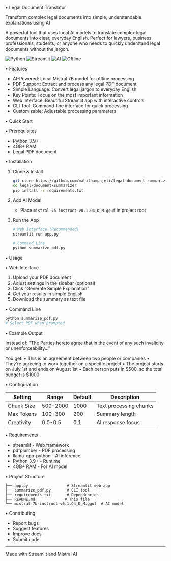 • Legal Document Translator

Transform complex legal documents into simple, understandable explanations using AI

A powerful tool that uses local AI models to translate complex legal documents into clear, everyday English. Perfect for lawyers, business professionals, students, or anyone who needs to quickly understand legal documents without the jargon.

![Python](https://img.shields.io/badge/Python-3.9+-blue.svg)
![Streamlit](https://img.shields.io/badge/Streamlit-Web%20App-red.svg)
![AI](https://img.shields.io/badge/AI-Mistral%207B-green.svg)
![Offline](https://img.shields.io/badge/Offline-Local%20Model-orange.svg)

• Features

- AI-Powered: Local Mistral 7B model for offline processing
- PDF Support: Extract and process any legal PDF document
- Simple Language: Convert legal jargon to everyday English
- Key Points: Focus on the most important information
- Web Interface: Beautiful Streamlit app with interactive controls
- CLI Tool: Command-line interface for quick processing
- Customizable: Adjustable processing parameters

• Quick Start

• Prerequisites
- Python 3.9+
- 4GB+ RAM
- Legal PDF document

• Installation

1. Clone & Install
   ```bash
   git clone https://github.com/mahithamunjeti/legal-document-summarizer.git
   cd legal-document-summarizer
   pip install -r requirements.txt
   ```

2. Add AI Model
   - Place `mistral-7b-instruct-v0.1.Q4_K_M.gguf` in project root

3. Run the App
   ```bash
   # Web Interface (Recommended)
   streamlit run app.py
   
   # Command Line
   python summarize_pdf.py
   ```

• Usage

• Web Interface
1. Upload your PDF document
2. Adjust settings in the sidebar (optional)
3. Click "Generate Simple Explanation"
4. Get your results in simple English
5. Download the summary as text file

• Command Line
```bash
python summarize_pdf.py
# Select PDF when prompted
```

• Example Output

Instead of:
"The Parties hereto agree that in the event of any such invalidity or unenforceability..."

You get:
• This is an agreement between two people or companies
• They're agreeing to work together on a specific project
• The project starts on July 1st and ends on August 1st
• Each person puts in $500, so the total budget is $1000

• Configuration

| Setting | Range | Default | Description |
|---------|-------|---------|-------------|
| Chunk Size | 500-2000 | 1000 | Text processing chunks |
| Max Tokens | 100-300 | 200 | Summary length |
| Creativity | 0.0-0.5 | 0.1 | AI response focus |

• Requirements

- streamlit - Web framework
- pdfplumber - PDF processing
- llama-cpp-python - AI inference
- Python 3.9+ - Runtime
- 4GB+ RAM - For AI model

• Project Structure

```
├── app.py                 # Streamlit web app
├── summarize_pdf.py       # CLI tool
├── requirements.txt       # Dependencies
├── README.md             # This file
└── mistral-7b-instruct-v0.1.Q4_K_M.gguf  # AI model
```

• Contributing

- Report bugs
- Suggest features
- Improve docs
- Submit code

---

Made with Streamlit and Mistral AI
